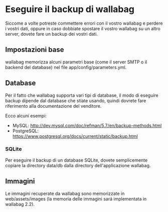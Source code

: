 Eseguire il backup di wallabag
==============================

Siccome a volte potreste commettere errori con il vostro wallabag e
perdere i vostri dati, oppure in caso dobbiate spostare il vostro
wallabag su un altro server, dovete fare un backup dei vostri dati.

Impostazioni base
-----------------

wallabag memorizza alcuni parametri base (come il server SMTP o il
backend del database) nel file app/config/parameters.yml.

Database
--------

Per il fatto che wallabag supporta vari tipi di database, il modo di
eseguire backup dipende dal database che stiate usando, quindi dovrete
fare riferimento alla documentazione del venditore.

Ecco alcuni esempi:

-   MySQL: <http://dev.mysql.com/doc/refman/5.7/en/backup-methods.html>
-   PostgreSQL:
    <https://www.postgresql.org/docs/current/static/backup.html>

### SQLite

Per eseguire il backup di un database SQLite, dovete semplicemente
copiare la directory data/db dalla directory dell'applicazione wallabag.

Immagini
--------

Le immagini recuperate da wallabag sono memorizzate in web/assets/images
(la memoria delle immagini sará implementata in wallabag 2.2).
